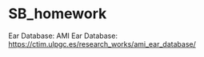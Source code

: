# SB_homework

Ear Database: AMI Ear Database: https://ctim.ulpgc.es/research_works/ami_ear_database/
